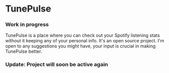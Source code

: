# TunePulse
### Work in progress
TunePulse is a place where you can check out your Spotify listening stats without it keeping any of your personal info. It's an open source project. I'm open to any suggestions you might have, your input is crucial in making TunePulse better.

### Update: Project will soon be active again
